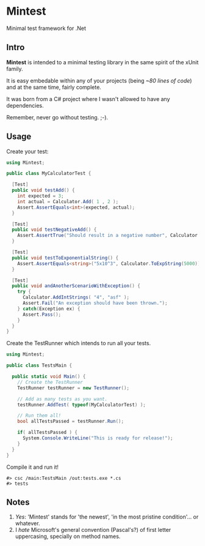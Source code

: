 # Mintest

Minimal test framework for .Net

## Intro

**Mintest** is intended to a minimal testing library in the same spirit
of the xUnit family.

It is easy embedable within any of your projects (being *~80 lines of
code*) and at the same time, fairly complete.

It was born from a C# project where I wasn't allowed to have any
dependencies.

Remember, never go without testing. ;-).

## Usage

Create your test:

``` c#
using Mintest;

public class MyCalculatorTest {

  [Test]
  public void testAdd() {
    int expected = 3;
    int actual = Calculator.Add( 1 , 2 );
    Assert.AssertEquals<int>(expected, actual);
  }

  [Test]
  public void testNegativeAdd() {
    Assert.AssertTrue("Should result in a negative number", Calculator.Add(5,-99) < 0);
  }

  [Test]
  public void testToExponentialString() {
    Assert.AssertEquals<string>("5x10^3", Calculator.ToExpString(5000));
  }

  [Test]
  public void andAnotherScenarioWithException() {
    try {
      Calculator.AddIntStrings( "4", "asf" );
      Assert.Fail("An exception should have been thrown.");
    } catch(Exception ex) {
      Assert.Pass();
    }
  }
}
```

Create the TestRunner which intends to run all your tests.

``` c#
using Mintest;

public class TestsMain {

  public static void Main() {
    // Create the TestRunner
    TestRunner testRunner = new TestRunner();

    // Add as many tests as you want.
    testRunner.AddTest( typeof(MyCalculatorTest) );

    // Run them all!
    bool allTestsPassed = testRunner.Run();

    if( allTestsPassed ) {
      System.Console.WriteLine("This is ready for release!");
    }
  }
}
```

Compile it and run it!

```
#> csc /main:TestsMain /out:tests.exe *.cs
#> tests
```

## Notes

1) *Yes*: 'Mintest' stands for 'the newest', 'in the most pristine
condition'... or whatever.
2) I *hate* Microsoft's general convention (Pascal's?) of first letter uppercasing, specially on method names.
